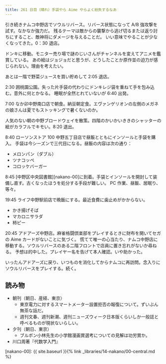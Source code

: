 ```yaml
---
title: 261 日目（晴れ）手袋やら Aime やらよく紛失するなあ
---
```


引き続きナムコ中野店でソウルリバース。リバース状態になって A/B 強攻撃を試す。なかなか強力だ。
残るテーマは敵からの襲撃から逃げ切るまたは返り討ちにすること、敵神将にダメージを与えることだ。
いい意味でやることが少なくなってきた。0：30 退店。

ドンキに移動。モニター売り場で謎のじいさんがチャンネルを変えてアニメを鑑賞している。
あの絵はジョジョだと思うが、どうしたことか原作並の迫力が感じられない。理由を考えたい。

あとは一階で野菜ジュースを買い貯めして 2:05 退店。

2:30 囲桃園公園。失った片手袋の代わりにドンキレジ袋を重ねて手を包み込む。意外に何とかなる。
睡眠が全然とれていないが 6:40 出発。

7:00 なか卯中野南口店で朝食。納豆朝定食。エヴァンゲリオンの左側のメガネの娘さんは夏でもストッキングで暑くないのか。

人気のない朝の中野ブロードウェイを散策。四階のかいかいききのシャッターの絵がカラフルでキモい。8:20 退出。

8:40 ローソンストア 100 中野五丁目店で昼飯とともにインソールと手袋を購入。
手袋は今シーズンで三代目になる。昼飯の内容は次の通り：

* メロンパン（ダブル）
* ツナコッペ
* コロッケバーガー

8:45 [中野区中央図書館][nakano-00]に到着。手袋とインソールを開封して装備し直す。古くなったほうを処分する手段が難しい。
PC 作業、昼飯、居眠り、等々。

19:45 ライフ中野駅前店で晩飯にする。最近食費に歯止めがかからない。

* かき揚げそば
* マカロニサラダ
* 柿ピー

20:45 アドアーズ中野店。麻雀格闘倶楽部をプレイするときに財布を開いてセガの Aime カードがないことに気づく。
慌てて唯一の心当たり、ナムコ中野店に移動する。ソウルリバースのある二階フロントで店員に置き忘れがないか尋ねる。
予想は的中した。プレイヤー名を告げて本人確認。いや助かった。

いったんアドアーズに戻り、いつものを消化してからナムコに再訪問。念入りにソウルリバースをプレイする。続く。

## 読み物

* 朝刊（朝日、産経、東京）
  * 東京電力に対するスマートメーター設置拒否の報復について。ずいぶん無茶な話だ。
  * 週刊文春、週刊新潮、週刊ニューズウィーク日本版くらいしか一般誌と呼べるものが現状ないらしい。
* 夕刊（朝日、東京）
  * ブルボン小林先生の小学館漫画賞選考についての見解は功労賞か。
* 川口周著『代数学入門』

[nakano-00]: {{ site.baseurl }}{% link _libraries/14-nakano/00-central.md %}
